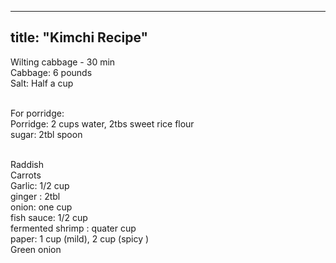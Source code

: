 -----
title: "Kimchi Recipe"
-----

Wilting cabbage - 30 min <br />
Cabbage: 6 pounds <br />
Salt: Half a cup <br /> <br />

For porridge: <br />
Porridge: 2 cups water, 2tbs sweet rice flour <br />
sugar: 2tbl spoon <br /> <br />


Raddish <br />
Carrots <br />
Garlic: 1/2 cup  <br />
ginger : 2tbl <br />
onion: one cup  <br />
fish sauce: 1/2 cup <br />
fermented shrimp : quater cup <br />
paper: 1 cup (mild), 2 cup (spicy ) <br />
Green onion <br /> <br />
